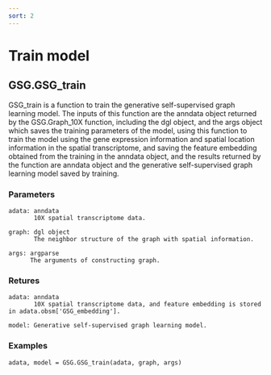 ```yaml
---
sort: 2
---
```


# Train model

## GSG.GSG_train

GSG_train is a function to train the generative self-supervised graph learning model.
The inputs of this function are the anndata object returned by the GSG.Graph_10X function, including the dgl object, and the args object which saves the training parameters of the model, using this function to train the model using the gene expression information and spatial location information in the spatial transcriptome, and saving the feature embedding obtained from the training in the anndata object, and the results returned by the function are anndata object and the generative self-supervised graph learning model saved by training.
### Parameters
```
adata: anndata
       10X spatial transcriptome data.

graph: dgl object
       The neighbor structure of the graph with spatial information.

args: argparse
      The arguments of constructing graph. 
```

### Retures
```
adata: anndata
       10X spatial transcriptome data, and feature embedding is stored in adata.obsm['GSG_embedding'].

model: Generative self-supervised graph learning model.
```

### Examples
```
adata, model = GSG.GSG_train(adata, graph, args)
```
